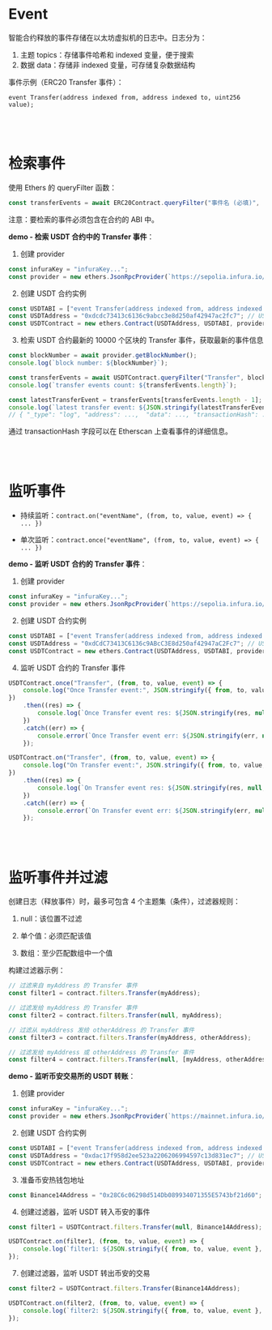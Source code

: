 # Event

智能合约释放的事件存储在以太坊虚拟机的日志中。日志分为：

1. 主题 topics：存储事件哈希和 indexed 变量，便于搜索
2. 数据 data：存储非 indexed 变量，可存储复杂数据结构

事件示例（ERC20 Transfer 事件）：

```solidity
event Transfer(address indexed from, address indexed to, uint256 value);
```

<br><br>

# 检索事件

使用 Ethers 的 queryFilter 函数：

```js
const transferEvents = await ERC20Contract.queryFilter("事件名 (必填)", "起始区块号", "结束区块号");
```

注意：要检索的事件必须包含在合约的 ABI 中。

**demo - 检索 USDT 合约中的 Transfer 事件**：

1. 创建 provider

```js
const infuraKey = "infuraKey...";
const provider = new ethers.JsonRpcProvider(`https://sepolia.infura.io/v3/${infuraKey}`);
```

2. 创建 USDT 合约实例

```js
const USDTABI = ["event Transfer(address indexed from, address indexed to, uint256 value)"];
const USDTAddress = "0xdcdc73413c6136c9abcc3e8d250af42947ac2fc7"; // USDT 合约 sepolia 测试网地址
const USDTContract = new ethers.Contract(USDTAddress, USDTABI, provider);
```

3. 检索 USDT 合约最新的 10000 个区块的 Transfer 事件，获取最新的事件信息

```js
const blockNumber = await provider.getBlockNumber();
console.log(`block number: ${blockNumber}`);

const transferEvents = await USDTContract.queryFilter("Transfer", blockNumber - 10000, blockNumber);
console.log(`transfer events count: ${transferEvents.length}`);

const latestTransferEvent = transferEvents[transferEvents.length - 1];
console.log(`latest transfer event: ${JSON.stringify(latestTransferEvent, null, 4)}`);
// { "_type": "log", "address": ...,  "data": ..., "transactionHash": ..., ... }
```

通过 transactionHash 字段可以在 Etherscan 上查看事件的详细信息。

<br><br>

# 监听事件

-   持续监听：`contract.on("eventName", (from, to, value, event) => { ... })`

-   单次监听：`contract.once("eventName", (from, to, value, event) => { ... })`

**demo - 监听 USDT 合约的 Transfer 事件**：

1. 创建 provider

```js
const infuraKey = "infuraKey...";
const provider = new ethers.JsonRpcProvider(`https://sepolia.infura.io/v3/${infuraKey}`);
```

2.  创建 USDT 合约实例

```js
const USDTABI = ["event Transfer(address indexed from, address indexed to, uint256 value)"];
const USDTAddress = "0xdCdC73413C6136c9ABcC3E8d250af42947aC2Fc7"; // USDT 合约 sepolia 测试网地址
const USDTContract = new ethers.Contract(USDTAddress, USDTABI, provider);
```

4. 监听 USDT 合约的 Transfer 事件

```js
USDTContract.once("Transfer", (from, to, value, event) => {
    console.log("Once Transfer event:", JSON.stringify({ from, to, value, event }));
})
    .then((res) => {
        console.log(`Once Transfer event res: ${JSON.stringify(res, null, 4)}`);
    })
    .catch((err) => {
        console.error(`Once Transfer event err: ${JSON.stringify(err, null, 4)}`);
    });

USDTContract.on("Transfer", (from, to, value, event) => {
    console.log("On Transfer event:", JSON.stringify({ from, to, value, event }));
})
    .then((res) => {
        console.log(`On Transfer event res: ${JSON.stringify(res, null, 4)}`);
    })
    .catch((err) => {
        console.error(`On Transfer event err: ${JSON.stringify(err, null, 4)}`);
    });
```

<br><br>

# 监听事件并过滤

创建日志（释放事件）时，最多可包含 4 个主题集（条件），过滤器规则：

1.  null：该位置不过滤

2.  单个值：必须匹配该值

3.  数组：至少匹配数组中一个值

构建过滤器示例：

```js
// 过滤来自 myAddress 的 Transfer 事件
const filter1 = contract.filters.Transfer(myAddress);

// 过滤发给 myAddress 的 Transfer 事件
const filter2 = contract.filters.Transfer(null, myAddress);

// 过滤从 myAddress 发给 otherAddress 的 Transfer 事件
const filter3 = contract.filters.Transfer(myAddress, otherAddress);

// 过滤发给 myAddress 或 otherAddress 的 Transfer 事件
const filter4 = contract.filters.Transfer(null, [myAddress, otherAddress]);
```

**demo - 监听币安交易所的 USDT 转账**：

1. 创建 provider

```js
const infuraKey = "infuraKey...";
const provider = new ethers.JsonRpcProvider(`https://mainnet.infura.io/v3/${infuraKey}`);
```

2. 创建 USDT 合约实例

```js
const USDTABI = ["event Transfer(address indexed from, address indexed to, uint256 value)"];
const USDTAddress = "0xdac17f958d2ee523a2206206994597c13d831ec7"; // USDT 合约 mainnet 地址
const USDTContract = new ethers.Contract(USDTAddress, USDTABI, provider);
```

3. 准备币安热钱包地址

```js
const Binance14Address = "0x28C6c06298d514Db089934071355E5743bf21d60"; // 币安热钱包 mainnet 地址
```

4. 创建过滤器，监听 USDT 转入币安的事件

```js
const filter1 = USDTContract.filters.Transfer(null, Binance14Address);

USDTContract.on(filter1, (from, to, value, event) => {
    console.log(`filter1: ${JSON.stringify({ from, to, value, event }, null, 4)}`);
});
```

7. 创建过滤器，监听 USDT 转出币安的交易

```js
const filter2 = USDTContract.filters.Transfer(Binance14Address);

USDTContract.on(filter2, (from, to, value, event) => {
    console.log(`filter2: ${JSON.stringify({ from, to, value, event }, null, 4)}`);
});
```

<br><br>
